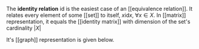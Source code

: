 
The **identity relation** $\mathrel{\mathsf{id}}$ is the easiest case of an [[equivalence relation]]. It relates every element of some [[set]] to itself, $x \mathrel{\mathsf{id}} x, \ \forall x \in X$. In [[matrix]] representation, it equals the [[identity matrix]] with dimension of the set's cardinality $|X|$


It's [[graph]] representation is given below.
